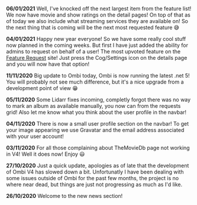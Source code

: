 **06/01/2021** Well, I've knocked off the next largest item from the feature list! We now have movie and show ratings on the detail pages! On top of that as of today we also include what streaming services they are available on! So the next thing that is coming will be the next most requested feature 😅

**04/01/2021** Happy new year everyone! So we have some really cool stuff now planned in the coming weeks. But first I have just added the ability for admins to request on behalf of a user! The most upvoted feature on the [Feature Request](https://ombifeatures.featureupvote.com/) site! Just press the Cog/Settings icon on the details page and you will now have that option!

**11/11/2020** Big update to Ombi today, Ombi is now running the latest .net 5! You will probably not see much difference, but it's a nice upgrade from a development point of view 😁

**05/11/2020** Some Lidarr fixes incoming, completly forgot there was no way to mark an album as available manually, you now can from the requests grid! Also let me know what you think about the user profile in the navbar!

**04/11/2020** There is now a small user profile section on the navbar! To get your image appearing we use Gravatar and the email address associated with your user account!

**03/11/2020** For all those complaining about TheMovieDb page not working in V4! Well it does now! Enjoy 😃

**27/10/2020** Just a quick update, apologies as of late that the development of Ombi V4 has slowed down a bit. Unfortunatly I have been dealing with some issues outside of Ombi for the past few months, the project is no where near dead, but things are just not progressing as much as I'd like.

**26/10/2020** Welcome to the new news section!
